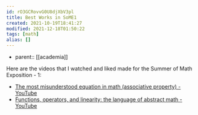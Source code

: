 ```yaml
---
id: rO3GCRovvG0U8djXbV3pl
title: Best Works in SoME1
created: 2021-10-19T18:41:27
modified: 2021-12-18T01:50:22
tags: [math]
alias: []
---
```


- parent:: [[academia]]

Here are the videos that I watched and liked made for the Summer of Math Exposition - 1:

- [The most misunderstood equation in math (associative property) - YouTube](https://www.youtube.com/watch?v=Oq71Ev9-aQE&t=7s)
- [Functions, operators, and linearity: the language of abstract math - YouTube](https://www.youtube.com/watch?v=-LVhZtFwZzM)